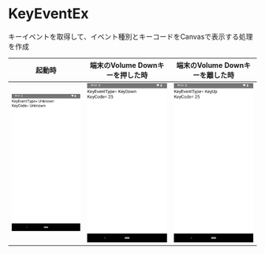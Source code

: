 # KeyEventEx

キーイベントを取得して、イベント種別とキーコードをCanvasで表示する処理を作成

| 起動時 | 端末のVolume Downキーを押した時 | 端末のVolume Downキーを離した時 |
| - | - | - |
| <img src="screenshot/img1.png" width="320px"> | <img src="screenshot/img2.png" width="320px"> | <img src="screenshot/img3.png" width="320px"> |

